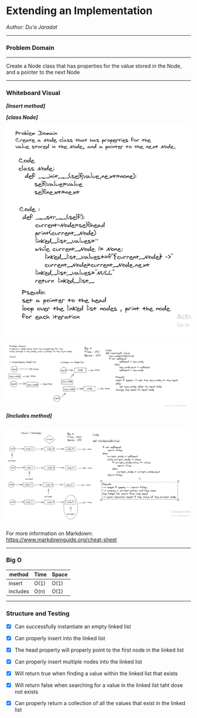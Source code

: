 # Extending an Implementation


*Author: Du'a Jaradat*

---


### Problem Domain
******

Create a Node class that has properties for the
value stored in the Node, and a pointer to the next Node

---



### Whiteboard Visual
***[Insert method]***

***[class Node]***

![class-str-linked-list](class-str-linked-list.png)

![Insert-linked-list](Insert-linked-list.png)

***[Includes method]***

![Includes-linked-list](Includes-linked-list.png)
---


For more information on Markdown: https://www.markdownguide.org/cheat-sheet

---


### Big O

| method| Time | Space |
|------ | :----------- | :----------- |
| insert | O(1) |O(1) |
| includes | O(n) |O(1) |

---

### Structure and Testing

- [x] Can successfully instantiate an empty linked list
- [x] Can properly insert into the linked list
- [x] The head property will properly point to the first node in the linked list
- [x] Can properly insert multiple nodes into the linked list
- [x] Will return true when finding a value within the linked list that exists
- [x] Will return false when searching for a value in the linked list taht dose not exists
- [x] Can properly return a collection of all the values that exist in the linked list

